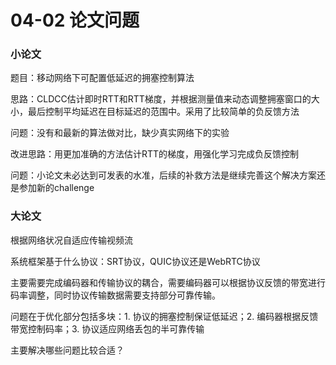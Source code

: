# 04-02 论文问题

### 小论文

题目：移动网络下可配置低延迟的拥塞控制算法

思路：CLDCC估计即时RTT和RTT梯度，并根据测量值来动态调整拥塞窗口的大小，最后控制平均延迟在目标延迟的范围中。采用了比较简单的负反馈方法

问题：没有和最新的算法做对比，缺少真实网络下的实验

改进思路：用更加准确的方法估计RTT的梯度，用强化学习完成负反馈控制

问题：小论文未必达到可发表的水准，后续的补救方法是继续完善这个解决方案还是参加新的challenge

### 大论文

根据网络状况自适应传输视频流

系统框架基于什么协议：SRT协议，QUIC协议还是WebRTC协议

主要需要完成编码器和传输协议的耦合，需要编码器可以根据协议反馈的带宽进行码率调整，同时协议传输数据需要支持部分可靠传输。

问题在于优化部分包括多块：1. 协议的拥塞控制保证低延迟；2. 编码器根据反馈带宽控制码率；3. 协议适应网络丢包的半可靠传输

主要解决哪些问题比较合适？